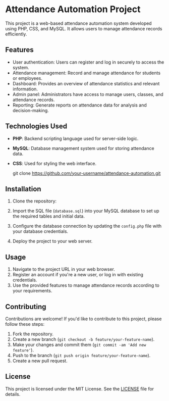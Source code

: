 # Attendance Automation Project

This project is a web-based attendance automation system developed using PHP, CSS, and MySQL. It allows users to manage attendance records efficiently.

## Features

- User authentication: Users can register and log in securely to access the system.
- Attendance management: Record and manage attendance for students or employees.
- Dashboard: Provides an overview of attendance statistics and relevant information.
- Admin panel: Administrators have access to manage users, classes, and attendance records.
- Reporting: Generate reports on attendance data for analysis and decision-making.

## Technologies Used

- **PHP**: Backend scripting language used for server-side logic.
- **MySQL**: Database management system used for storing attendance data.
- **CSS**: Used for styling the web interface.

  git clone https://github.com/your-username/attendance-automation.git

## Installation

1. Clone the repository:

2. Import the SQL file (`database.sql`) into your MySQL database to set up the required tables and initial data.

3. Configure the database connection by updating the `config.php` file with your database credentials.

4. Deploy the project to your web server.

## Usage

1. Navigate to the project URL in your web browser.
2. Register an account if you're a new user, or log in with existing credentials.
3. Use the provided features to manage attendance records according to your requirements.

## Contributing

Contributions are welcome! If you'd like to contribute to this project, please follow these steps:

1. Fork the repository.
2. Create a new branch (`git checkout -b feature/your-feature-name`).
3. Make your changes and commit them (`git commit -am 'Add new feature'`).
4. Push to the branch (`git push origin feature/your-feature-name`).
5. Create a new pull request.

## License

This project is licensed under the MIT License. See the [LICENSE](LICENSE) file for details.
